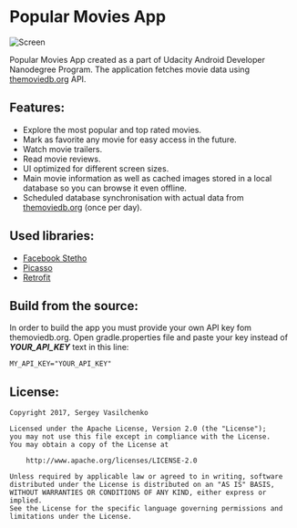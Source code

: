 # Popular Movies App

![Screen](https://raw.githubusercontent.com/djkovrik/PopularMovies/master/images/poster.jpg)

Popular Movies App created as a part of Udacity Android Developer Nanodegree Program. The application fetches movie data using [themoviedb.org](https://www.themoviedb.org/) API.

## Features:

* Explore the most popular and top rated movies.
* Mark as favorite any movie for easy access in the future.
* Watch movie trailers.
* Read movie reviews.
* UI optimized for different screen sizes.
* Main movie information as well as cached images stored in a local database so you can browse it even offline.
* Scheduled database synchronisation with actual data from [themoviedb.org](https://www.themoviedb.org/) (once per day).

## Used libraries:

* [Facebook Stetho](http://facebook.github.io/stetho/)
* [Picasso](http://square.github.io/picasso/)
* [Retrofit](http://square.github.io/retrofit/)

## Build from the source:

In order to build the app you must provide your own API key fom themoviedb.org.
Open gradle.properties file and paste your key instead of ***YOUR_API_KEY*** text in this line:
```
MY_API_KEY="YOUR_API_KEY"
```

## License:
```
Copyright 2017, Sergey Vasilchenko

Licensed under the Apache License, Version 2.0 (the "License");
you may not use this file except in compliance with the License.
You may obtain a copy of the License at

    http://www.apache.org/licenses/LICENSE-2.0

Unless required by applicable law or agreed to in writing, software
distributed under the License is distributed on an "AS IS" BASIS,
WITHOUT WARRANTIES OR CONDITIONS OF ANY KIND, either express or implied.
See the License for the specific language governing permissions and
limitations under the License.
```